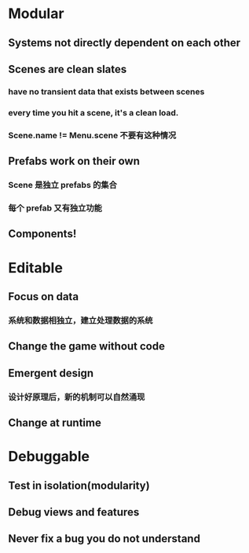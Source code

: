 # Modular
## Systems not directly dependent on each other
## Scenes are clean slates
### have no transient data that exists between scenes
### every time you hit a scene, it's a clean load.
### Scene.name != Menu.scene 不要有这种情况
## Prefabs work on their own
### Scene 是独立 prefabs 的集合
### 每个 prefab 又有独立功能
## Components!
# Editable
## Focus on data
### 系统和数据相独立，建立处理数据的系统
## Change the game without code
## Emergent design
### 设计好原理后，新的机制可以自然涌现
## Change at runtime
# Debuggable
## Test in isolation(modularity)
## Debug views and features
## Never fix a bug you do not understand
